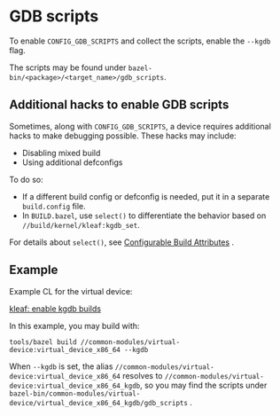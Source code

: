 # GDB scripts

To enable `CONFIG_GDB_SCRIPTS` and collect the scripts, enable the `--kgdb`
flag.

The scripts may be found under `bazel-bin/<package>/<target_name>/gdb_scripts`.

## Additional hacks to enable GDB scripts

Sometimes, along with `CONFIG_GDB_SCRIPTS`, a device requires additional hacks
to make debugging possible. These hacks may include:

- Disabling mixed build
- Using additional defconfigs

To do so:

- If a different build config or defconfig is needed, put it in a separate
  `build.config` file.
- In `BUILD.bazel`, use `select()` to differentiate the behavior based on
  `//build/kernel/kleaf:kgdb_set`.

For details about `select()`, see
[Configurable Build Attributes](https://bazel.build/docs/configurable-attributes)
.

## Example

Example CL for the virtual device:

[kleaf: enable kgdb
builds](https://android-review.git.corp.google.com/c/kernel/common-modules/virtual-device/+/2315864)

In this example, you may build with:

```shell
tools/bazel build //common-modules/virtual-device:virtual_device_x86_64 --kgdb
```

When `--kgdb` is set, the alias
`//common-modules/virtual-device:virtual_device_x86_64` resolves to
`//common-modules/virtual-device:virtual_device_x86_64_kgdb`, so you may find
the scripts under
`bazel-bin/common-modules/virtual-device/virtual_device_x86_64_kgdb/gdb_scripts`
.
